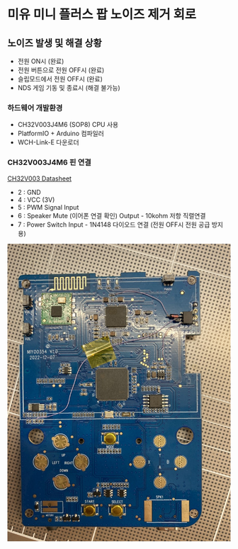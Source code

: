 # 미유 미니 플러스 팝 노이즈 제거 회로

## 노이즈 발생 및 해결 상황
- 전원 ON시 (완료)
- 전원 버튼으로 전원 OFF시 (완료)
- 슬립모드에서 전원 OFF시 (완료)
- NDS 게임 기동 및 종료시 (해결 불가능)


### 하드웨어 개발환경
- CH32V003J4M6 (SOP8) CPU 사용
- PlatformIO + Arduino 컴파일러
- WCH-Link-E 다운로더



### CH32V003J4M6 핀 연결
[CH32V003 Datasheet](https://www.wch-ic.com/downloads/CH32V003DS0_PDF.html)
- 2 : GND
- 4 : VCC (3V)
- 5 : PWM Signal Input
- 6 : Speaker Mute (이어폰 연결 확인) Output - 10kohm 저항 직렬연결
- 7 : Power Switch Input - 1N4148 다이오드 연결 (전원 OFF시 전원 공급 방지용)

![MMP noise](./photo/image%201.jpeg)